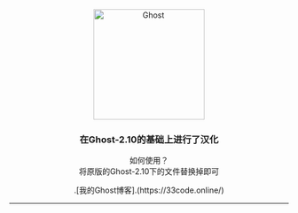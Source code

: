 &nbsp;
<p align="center">
  <a href="https://ghost.org">
    <img src="https://user-images.githubusercontent.com/120485/43974508-b64b2fe8-9cd2-11e8-8e58-707254b8817c.png" width="200px" alt="Ghost" />
  </a>
</p>
<h3 align="center">在Ghost-2.10的基础上进行了汉化</h3>
<p align="center">如何使用？<br>
    将原版的Ghost-2.10下的文件替换掉即可</p>
<p align="center">.[我的Ghost博客].(https://33code.online/) <br>
<hr />

